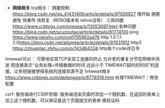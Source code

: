 * **网络相关**
tcp相关：
拥塞控制<https://blog.csdn.net/qq_41431406/article/details/97926927>
慢开始 拥塞避免
快重传 快恢复（RENO版本有 tahoe没有）
三挥四握<https://www.cnblogs.com/onesea/p/13053697.html>
各种问题<https://blog.csdn.net/scuzoutao/article/details/81774100>
ping <https://www.jianshu.com/p/e1795962ad76>
http 1.0 1.1 2.0<https://blog.csdn.net/ailunlee/article/details/97831912>
http3 <https://zhuanlan.zhihu.com/p/143464334>
http各个code详见书

timewait可以：
可靠地实现TCP全双工连接的终止
允许老的重复分节在网络中消逝 
短连接表示“业务处理+传输数据的时间 远远小于 TIMEWAIT超时的时间”的连接，过多短链接使得系统的连接资源不足
timewait相关<https://www.cnblogs.com/dadonggg/p/8778318.html>
处理TIMEWAIT：修改配置

csrf:
服务端进行CSRF防御: 服务端渲染页面时添加一个随机数，在返回的表单上加上这个随机数。可以保证是这个页面提交的表单
搞验证码